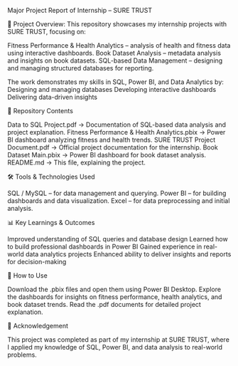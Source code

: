 Major Project Report of Internship – SURE TRUST

📌 Project Overview:
This repository showcases my internship projects with SURE TRUST, focusing on:

Fitness Performance & Health Analytics – analysis of health and fitness data using interactive dashboards.
Book Dataset Analysis – metadata analysis and insights on book datasets.
SQL-based Data Management – designing and managing structured databases for reporting.

The work demonstrates my skills in SQL, Power BI, and Data Analytics by:
Designing and managing databases
Developing interactive dashboards
Delivering data-driven insights

📂 Repository Contents

Data to SQL Project.pdf → Documentation of SQL-based data analysis and project explanation.
Fitness Performance & Health Analytics.pbix → Power BI dashboard analyzing fitness and health trends.
SURE TRUST Project Document.pdf → Official project documentation for the internship.
Book Dataset Main.pbix → Power BI dashboard for book dataset analysis.
README.md → This file, explaining the project.

🛠️ Tools & Technologies Used

SQL / MySQL – for data management and querying.
Power BI – for building dashboards and data visualization.
Excel – for data preprocessing and initial analysis.

📊 Key Learnings & Outcomes

Improved understanding of SQL queries and database design
Learned how to build professional dashboards in Power BI
Gained experience in real-world data analytics projects
Enhanced ability to deliver insights and reports for decision-making

🚀 How to Use

Download the .pbix files and open them using Power BI Desktop.
Explore the dashboards for insights on fitness performance, health analytics, and book dataset trends.
Read the .pdf documents for detailed project explanation.

🔗 Acknowledgement

This project was completed as part of my internship at SURE TRUST, where I applied my knowledge of SQL, Power BI, and data analysis to real-world problems.
